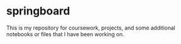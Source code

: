# springboard

This is my repository for coursework, projects, and some additional notebooks or files that I have been working on.
